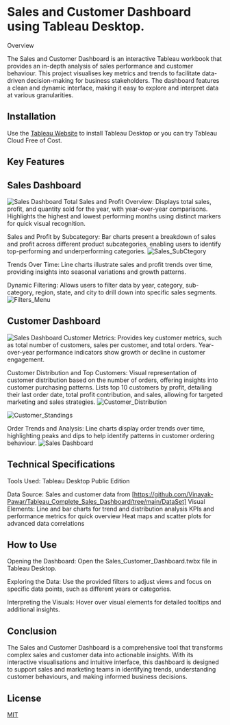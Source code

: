 # Sales and Customer Dashboard using Tableau Desktop.

Overview

The Sales and Customer Dashboard is an interactive Tableau workbook that provides an in-depth analysis of sales performance and customer behaviour. This project visualises key metrics and trends to facilitate data-driven decision-making for business stakeholders. The dashboard features a clean and dynamic interface, making it easy to explore and interpret data at various granularities.

## Installation

Use the [Tableau Website](https://www.tableau.com) to install Tableau Desktop or you can try Tableau Cloud Free of Cost.


## Key Features
## Sales Dashboard
![Sales Dashboard](Images/Sales_Dashboard.png)
Total Sales and Profit Overview:
Displays total sales, profit, and quantity sold for the year, with year-over-year comparisons.
Highlights the highest and lowest performing months using distinct markers for quick visual recognition.

Sales and Profit by Subcategory:
Bar charts present a breakdown of sales and profit across different product subcategories, enabling users to identify top-performing and underperforming categories.
![Sales_SubCtegory](Images/Sales_Subcategory_Comparison.png)

Trends Over Time:
Line charts illustrate sales and profit trends over time, providing insights into seasonal variations and growth patterns.

Dynamic Filtering:
Allows users to filter data by year, category, sub-category, region, state, and city to drill down into specific sales segments.
![Filters_Menu](Images/Filters.png)

## Customer Dashboard
![Sales Dashboard](Images/Customer_Dashboard.png)
Customer Metrics:
Provides key customer metrics, such as total number of customers, sales per customer, and total orders.
Year-over-year performance indicators show growth or decline in customer engagement.

Customer Distribution and Top Customers:
Visual representation of customer distribution based on the number of orders, offering insights into customer purchasing patterns.
Lists top 10 customers by profit, detailing their last order date, total profit contribution, and sales, allowing for targeted marketing and sales strategies.
![Customer_Distribution](Images/Customer_Distribution.png)


![Customer_Standings](Images/Customer_Standings.png)

Order Trends and Analysis:
Line charts display order trends over time, highlighting peaks and dips to help identify patterns in customer ordering behaviour.
![Sales Dashboard](Images/Weekly_Sales_Trends.png)

## Technical Specifications

Tools Used: Tableau Desktop Public Edition

Data Source: Sales and customer data from [https://github.com/Vinayak-Pawar/Tableau_Complete_Sales_Dashboard/tree/main/DataSet]
Visual Elements:
Line and bar charts for trend and distribution analysis
KPIs and performance metrics for quick overview
Heat maps and scatter plots for advanced data correlations

## How to Use

Opening the Dashboard:
Open the Sales_Customer_Dashboard.twbx file in Tableau Desktop.

Exploring the Data:
Use the provided filters to adjust views and focus on specific data points, such as different years or categories.

Interpreting the Visuals:
Hover over visual elements for detailed tooltips and additional insights.

## Conclusion

The Sales and Customer Dashboard is a comprehensive tool that transforms complex sales and customer data into actionable insights. With its interactive visualisations and intuitive interface, this dashboard is designed to support sales and marketing teams in identifying trends, understanding customer behaviours, and making informed business decisions.

## License

[MIT](https://choosealicense.com/licenses/mit/)
